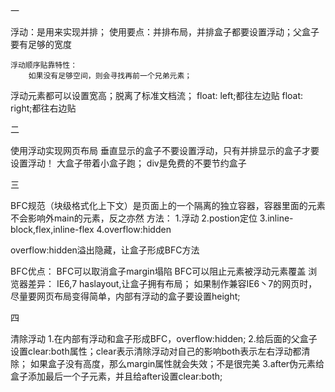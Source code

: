 一

浮动：是用来实现并排；
    使用要点：并排布局，并排盒子都要设置浮动；父盒子要有足够的宽度

    浮动顺序贴靠特性：
        如果没有足够空间，则会寻找再前一个兄弟元素；
浮动元素都可以设置宽高；脱离了标准文档流；
float: left;都往左边贴
float: right;都往右边贴

二

使用浮动实现网页布局
    垂直显示的盒子不要设置浮动，只有并排显示的盒子才要设置浮动！
    大盒子带着小盒子跑；
    div是免费的不要节约盒子

三

BFC规范（块级格式化上下文）是页面上的一个隔离的独立容器，容器里面的元素不会影响外main的元素，反之亦然
方法：
1.浮动
2.postion定位
3.inline-block,flex,inline-flex
4.overflow:hidden

overflow:hidden溢出隐藏，让盒子形成BFC方法

BFC优点：
    BFC可以取消盒子margin塌陷
    BFC可以阻止元素被浮动元素覆盖
浏览器差异：
    IE6,7 haslayout,让盒子拥有布局；
    如果制作兼容IE6丶7的网页时，尽量要网页布局变得简单，内部有浮动的盒子要设置height;

四

清除浮动
1.在内部有浮动和盒子形成BFC，overflow:hidden;
2.给后面的父盒子设置clear:both属性；clear表示清除浮动对自己的影响both表示左右浮动都清除；
如果盒子没有高度，那么margin属性就会失效；不是很完美
3.after伪元素给盒子添加最后一个子元素，并且给after设置clear:both;

